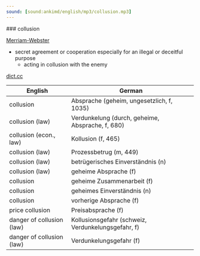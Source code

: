 ```yaml
---
sound: [sound:ankimd/english/mp3/collusion.mp3]
---
```


\### collusion

[Merriam-Webster](https://www.merriam-webster.com/dictionary/collusion)

- secret agreement or cooperation especially for an illegal or deceitful purpose
    - acting in collusion with the enemy

[dict.cc](https://www.dict.cc/collusion)

| English        | German       |
| -------------- | ------------ |
| collusion | Absprache (geheim, ungesetzlich, f, 1035) |
| collusion (law) | Verdunkelung (durch, geheime, Absprache, f, 680) |
| collusion (econ., law) | Kollusion (f, 465) |
| collusion (law) | Prozessbetrug (m, 449) |
| collusion (law) | betrügerisches Einverständnis (n) |
| collusion (law) | geheime Absprache (f) |
| collusion | geheime Zusammenarbeit (f) |
| collusion | geheimes Einverständnis (n) |
| collusion | vorherige Absprache (f) |
| price collusion | Preisabsprache (f) |
| danger of collusion (law) | Kollusionsgefahr (schweiz, Verdunkelungsgefahr, f) |
| danger of collusion (law) | Verdunkelungsgefahr (f) |
